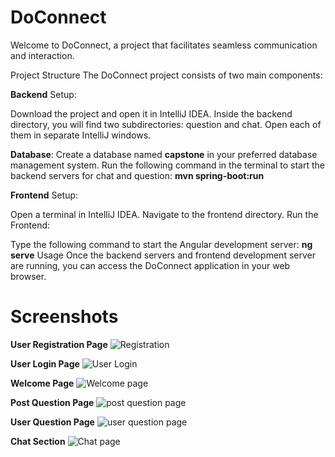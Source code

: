 # DoConnect

Welcome to DoConnect, a project that facilitates seamless communication and interaction.

Project Structure
The DoConnect project consists of two main components:

**Backend**
Setup:

Download the project and open it in IntelliJ IDEA.
Inside the backend directory, you will find two subdirectories: question and chat. Open each of them in separate IntelliJ windows.

**Database**:
Create a database named **capstone** in your preferred database management system.
Run the following command in the terminal to start the backend servers for chat and question:
**mvn spring-boot:run**

**Frontend**
Setup:

Open a terminal in IntelliJ IDEA.
Navigate to the frontend directory.
Run the Frontend:

Type the following command to start the Angular development server:
**ng serve**
Usage
Once the backend servers and frontend development server are running, you can access the DoConnect application in your web browser.



# Screenshots

**User Registration Page**
![Registration](https://github.com/Amol39/DoConnect/assets/86824259/f5a82410-36d7-411e-b1b6-16741e1e8054)

**User Login Page**
![User Login](https://github.com/Amol39/DoConnect/assets/86824259/ba3d6f38-6ba4-481a-95d2-9800284efe3c)

**Welcome Page**
![Welcome page](https://github.com/Amol39/DoConnect/assets/86824259/f1acb780-49f3-4cd4-8c37-0fa9811050c7)

**Post Question Page**
![post question page](https://github.com/Amol39/DoConnect/assets/86824259/413f321d-acb7-40ca-bf5b-a303c43bb6ba)

**User Question Page**
![user question page](https://github.com/Amol39/DoConnect/assets/86824259/18ce0e17-2a61-44dc-a97b-f54ed51a7b48)

**Chat Section**
![Chat page](https://github.com/Amol39/DoConnect/assets/86824259/c1f3b6f8-c504-4be7-a24d-62e66d51f471)







